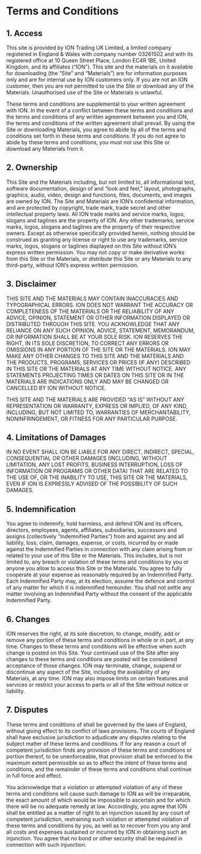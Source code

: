 # Terms and Conditions
## 1. Access
This site is provided by ION Trading UK Limited, a limited company registered in England & Wales with company number 03261502 and with its registered office at 10 Queen Street Place, London EC4R 1BE, United Kingdom, and its affiliates (“ION”).  This site and the materials on it available for downloading (the “Site” and “Materials”) are for information purposes only and are for internal use by ION customers only.  If you are not an ION customer, then you are not permitted to use the Site or download any of the Materials.  Unauthorised use of the Site or Materials is unlawful.

These terms and conditions are supplemental to your written agreement with ION.  In the event of a conflict between these terms and conditions and the terms and conditions of any written agreement between you and ION, the terms and conditions of the written agreement shall prevail. By using the Site or downloading Materials, you agree to abide by all of the terms and conditions set forth in these terms and conditions. If you do not agree to abide by these terms and conditions, you must not use this Site or download any Materials from it.

## 2. Ownership
This Site and the Materials including, but not limited to, all informational text, software documentation, design of and “look and feel,” layout, photographs, graphics, audio, video, design and functions, files, documents, and images are owned by ION.  The Site and Materials are ION’s confidential information, and are protected by copyright, trade mark, trade secret and other intellectual property laws.  All ION trade marks and service marks, logos, slogans and taglines are the property of ION. Any other trademarks, service marks, logos, slogans and taglines are the property of their respective owners.  Except as otherwise specifically provided herein, nothing should be construed as granting any license or right to use any trademarks, service marks, logos, slogans or taglines displayed on this Site without ION’s express written permission.  You may not copy or make derivative works from this Site or the Materials, or distribute this Site or any Materials to any third-party, without ION’s express written permission.

## 3. Disclaimer
THIS SITE AND THE MATERIALS MAY CONTAIN INACCURACIES AND TYPOGRAPHICAL ERRORS. ION DOES NOT WARRANT THE ACCURACY OR COMPLETENESS OF THE MATERIALS OR THE RELIABILITY OF ANY ADVICE, OPINION, STATEMENT OR OTHER INFORMATION DISPLAYED OR DISTRIBUTED THROUGH THIS SITE. YOU ACKNOWLEDGE THAT ANY RELIANCE ON ANY SUCH OPINION, ADVICE, STATEMENT, MEMORANDUM, OR INFORMATION SHALL BE AT YOUR SOLE RISK. ION RESERVES THE RIGHT, IN ITS SOLE DISCRETION, TO CORRECT ANY ERRORS OR OMISSIONS IN ANY PORTION OF THE SITE OR THE MATERIALS. ION MAY MAKE ANY OTHER CHANGES TO THIS SITE AND THE MATERIALS AND THE PRODUCTS, PROGRAMS, SERVICES OR PRICES (IF ANY) DESCRIBED IN THIS SITE OR THE MATERIALS AT ANY TIME WITHOUT NOTICE.  ANY STATEMENTS PROJECTING TIMES OR DATES ON THIS SITE OR IN THE MATERIALS ARE INDICATIONS ONLY AND MAY BE CHANGED OR CANCELLED BY ION WITHOUT NOTICE.

THIS SITE AND THE MATERIALS ARE PROVIDED “AS IS” WITHOUT ANY REPRESENTATION OR WARRANTY, EXPRESS OR IMPLIED, OF ANY KIND, INCLUDING, BUT NOT LIMITED TO, WARRANTIES OF MERCHANTABILITY, NONINFRINGEMENT, OR FITNESS FOR ANY PARTICULAR PURPOSE.

## 4. Limitations of Damages
IN NO EVENT SHALL ION BE LIABLE FOR ANY DIRECT, INDIRECT, SPECIAL, CONSEQUENTIAL OR OTHER DAMAGES (INCLUDING, WITHOUT LIMITATION, ANY LOST PROFITS, BUSINESS INTERRUPTION, LOSS OF INFORMATION OR PROGRAMS OR OTHER DATA) THAT ARE RELATED TO THE USE OF, OR THE INABILITY TO USE, THIS SITE OR THE MATERIALS, EVEN IF ION IS EXPRESSLY ADVISED OF THE POSSIBILITY OF SUCH DAMAGES.

## 5. Indemnification
You agree to indemnify, hold harmless, and defend ION and its officers, directors, employees, agents, affiliates, subsidiaries, successors and assigns (collectively “Indemnified Parties”) from and against any and all liability, loss, claim, damages, expense, or costs, incurred by or made against the Indemnified Parties in connection with any claim arising from or related to your use of this Site or the Materials. This includes, but is not limited to, any breach or violation of these terms and conditions by you or anyone you allow to access this Site or the Materials.  You agree to fully cooperate at your expense as reasonably required by an Indemnified Party.  Each Indemnified Party may, at its election, assume the defence and control of any matter for which it is indemnified hereunder.  You shall not settle any matter involving an Indemnified Party without the consent of the applicable Indemnified Party.

## 6. Changes
ION reserves the right, at its sole discretion, to change, modify, add or remove any portion of these terms and conditions in whole or in part, at any time. Changes to these terms and conditions will be effective when such change is posted on this Site. Your continued use of the Site after any changes to these terms and conditions are posted will be considered acceptance of those changes. ION may terminate, change, suspend or discontinue any aspect of the Site, including the availability of any Materials, at any time. ION may also impose limits on certain features and services or restrict your access to parts or all of the Site without notice or liability.

## 7. Disputes
These terms and conditions of shall be governed by the laws of England, without giving effect to its conflict of laws provisions. The courts of England shall have exclusive jurisdiction to adjudicate any disputes relating to the subject matter of these terms and conditions. If for any reason a court of competent jurisdiction finds any provision of these terms and conditions or portion thereof, to be unenforceable, that provision shall be enforced to the maximum extent permissible so as to affect the intent of these terms and conditions, and the remainder of these terms and conditions shall continue in full force and effect.

You acknowledge that a violation or attempted violation of any of these terms and conditions will cause such damage to ION as will be irreparable, the exact amount of which would be impossible to ascertain and for which there will be no adequate remedy at law.  Accordingly, you agree that ION shall be entitled as a matter of right to an injunction issued by any court of competent jurisdiction, restraining such violation or attempted violation of these terms and conditions by you, as well as to recover from you any and all costs and expenses sustained or incurred by ION in obtaining such an injunction. You agree that no bond or other security shall be required in connection with such injunction.

